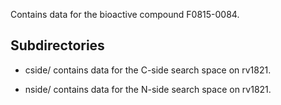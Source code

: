 Contains data for the bioactive compound F0815-0084.

## Subdirectories

- cside/ contains data for the C-side search space on rv1821.

- nside/ contains data for the N-side search space on rv1821.

